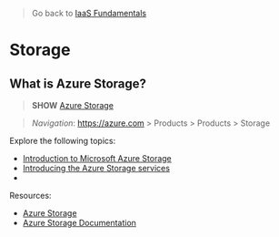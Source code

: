 > Go back to [IaaS Fundamentals](0-iaasfundamentals.md)

# Storage

## What is Azure Storage?

> **SHOW** [Azure Storage](https://azure.microsoft.com/en-us/services/storage)

> *Navigation*: https://azure.com > Products > Products > Storage

Explore the following topics:
* [Introduction to Microsoft Azure Storage](https://docs.microsoft.com/en-us/azure/storage/common/storage-introduction)
* [Introducing the Azure Storage services](https://docs.microsoft.com/en-us/azure/storage/common/storage-introduction#introducing-the-azure-storage-services)
* []()

Resources:
* [Azure Storage](https://azure.microsoft.com/en-us/services/storage)
* [Azure Storage Documentation](https://docs.microsoft.com/en-us/azure/storage/)

